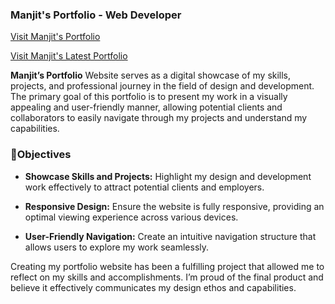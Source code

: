 ### Manjit's Portfolio - Web Developer

[Visit Manjit's Portfolio](https://manjit019.github.io/portfolio.github.io/)

[Visit Manjit's Latest Portfolio](https://manjitsportfolio.netlify.app/)

**Manjit’s Portfolio** Website serves as a digital showcase of my skills, projects, and professional journey in the field of design and development. The primary goal of this portfolio is to present my work in a visually appealing and user-friendly manner, allowing potential clients and collaborators to easily navigate through my projects and understand my capabilities.

### 🔅Objectives

- **Showcase Skills and Projects:** Highlight my design and development work effectively to attract potential clients and employers.

- **Responsive Design:** Ensure the website is fully responsive, providing an optimal viewing experience across various devices.
- **User-Friendly Navigation:** Create an intuitive navigation structure that allows users to explore my work seamlessly. 

 Creating my portfolio website has been a fulfilling project that allowed me to reflect on my skills and accomplishments. I’m proud of the final product and believe it effectively communicates my design ethos and capabilities.